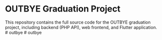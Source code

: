 # OUTBYE Graduation Project

This repository contains the full source code for the OUTBYE graduation project, including backend (PHP API), web frontend, and Flutter application.
#   o u t b y e  
 #   o u t b y e  
 